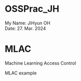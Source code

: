 # OSSPrac_JH


My Name: JiHyun OH  
Date: 27. Mar. 2024

# MLAC
Machine Learning Access Control

MLAC example
